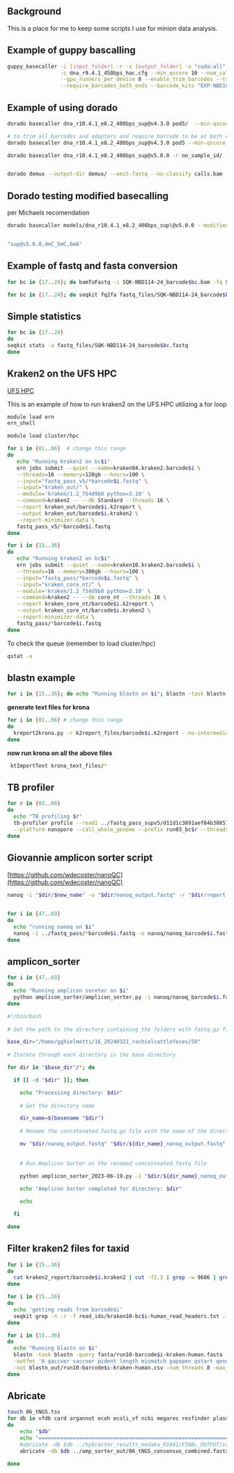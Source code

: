## Background

This is a place for me to keep some scripts I use for minion data analysis.


## Example of guppy bascalling

```bash
guppy_basecaller -i [input_folder] -r -s [output_folder] -x "cuda:all" \
                 -c dna_r9.4.1_450bps_hac.cfg --min_qscore 10 --num_callers 4 \
                 --gpu_runners_per_device 8 --enable_trim_barcodes --trim_adapters \
                 --require_barcodes_both_ends --barcode_kits "EXP-NBD104 EXP-NBD114"
```

## Example of using dorado

```bash
dorado basecaller dna_r10.4.1_e8.2_400bps_sup@v4.3.0 pod5/  --min-qscore 10 --kit-name SQK-NBD114-24 > calls.bam

# to trim all barcodes and adapters and require barcode to be at both ends
dorado basecaller dna_r10.4.1_e8.2_400bps_sup@v4.3.0 pod5 --min-qscore 10 --kit-name SQK-NBD114-24 --barcode-both-ends --trim all > calls.bam

dorado basecaller dna_r10.4.1_e8.2_400bps_sup@v5.0.0 -r no_sample_id/ --min-qscore 10 --kit-name SQK-NBD114-96 --barcode-both-ends --trim all > calls.bam


dorado demux --output-dir demux/ --emit-fastq --no-classify calls.bam
```


## Dorado testing modified basecalling


per Michaels recomendation

```bash
dorado basecaller models/dna_r10.4.1_e8.2_400bps_sup\@v5.0.0 --modified-bases-models models/dna_r10.4.1_e8.2_400bps_sup\@v5.0.0_4mC_5mC\@v3/,models/dna_r10.4.1_e8.2_400bps_sup\@v5.0.0_6mA\@v3/ -r ../pod5/   --min-qscore 10 --kit-name SQK-NBD114-24 > calls_supv5_w_epi.bam


"sup@v5.0.0,4mC_5mC,6mA"

```



## Example of fastq and fasta conversion

```bash
for bc in {17..24}; do bamToFastq -i SQK-NBD114-24_barcode$bc.bam -fq SQK-NBD114-24_barcode$bc.fastq; done

for bc in {17..24}; do seqkit fq2fa fastq_files/SQK-NBD114-24_barcode$bc.fastq  > fasta_files/SQK-NBD114-24_barcode$bc.fasta; done
```

## Simple statistics

```bash
for bc in {17..24}
do
seqkit stats -a fastq_files/SQK-NBD114-24_barcode$bc.fastq 
done
```

## Kraken2 on the UFS HPC
[UFS HPC](https://docs.ern.ufs.ac.za)

This is an example of how to run kraken2 on the UFS HPC utilizing a for loop

```bash
module load ern
ern_shell
```
```bash
module load cluster/hpc
```


```bash
for i in {01..96}  # change this range
do
   echo "Running kraken2 on bc$i"
   ern jobs submit --quiet --name=kraken04.kraken2.barcode$i \
   --threads=16 --memory=128gb --hours=100 \
   --input="fastq_pass_v5/*barcode$i.fastq" \
   --input="kraken_out/" \
   --module='kraken/1.2_754d9b0 python=3.10' \
   --command=kraken2 -- --db Standard --threads 16 \
   --report kraken_out/barcode$i.k2report \
   --output kraken_out/barcode$i.kraken2 \
   --report-minimizer-data \
   fastq_pass_v5/*barcode$i.fastq
done
```
```bash
for i in {15..36}
do
   echo "Running kraken2 on bc$i"
   ern jobs submit --quiet --name=kraken10.kraken2.barcode$i \
   --threads=16 --memory=300gb --hours=100 \
   --input="fastq_pass/*barcode$i.fastq" \
   --input="kraken_core_nt/" \
   --module='kraken/1.2_754d9b0 python=3.10' \
   --command=kraken2 -- --db core_nt --threads 16 \
   --report kraken_core_nt/barcode$i.k2report \
   --output kraken_core_nt/barcode$i.kraken2 \
   --report-minimizer-data \
   fastq_pass/*barcode$i.fastq
done
```



To check the queue (remember to load cluster/hpc)
```bash
qstat -a
```

## blastn example

```bash
for i in {15..36}; do echo "Running blastn on $i"; blastn -task blastn -query fasta/run10-barcode$i-kraken-human.fasta -db /storage/AUX_1T_SSD/blastDBs/nt     -outfmt '6 qaccver saccver pident length mismatch gapopen qstart qend sstart send evalue bitscore stitle staxid'     -out blastn_out/run10-barcode$i-kraken-human.csv -num_threads 8 -max_hsps 20; done
```


**generate text files for krona**

```bash
for i in {01..96} # change this range
do
  kreport2krona.py -r k2report_files/barcode$i.k2report --no-intermediate-ranks -o krona_text_files/barcode$i-krona.txt
done

```
**now run krona on all the above files**

```bash
 ktImportText krona_text_files/*
```
## TB profiler
```bash
for r in {03..08}
do
  echo "TB profiling $r"
  tb-profiler profile --read1 ../fastq_pass_supv5/d11d1c3891aef84b30857ebf795a74e93095769e_SQK-NBD114-96_barcode$r.fastq \
  --platform nanopore --call_whole_genome --prefix run03_bc$r --threads 6 --csv --snp_dist 5
done
```

## Giovannie amplicon sorter script

[https://github.com/wdecoster/nanoQC](https://github.com/wdecoster/nanoQC)

```bash
nanoq -i "$dir/$new_name" -o "$dir/nanoq_output.fastq" -r "$dir/report.txt" -m 1000 -q 12
 
```

```bash
for i in {47..69}
do
  echo "running nanoq on $i"
  nanoq -i ../fastq_pass/*barcode$i.fastq -o nanoq/nanoq_barcode$i.fastq -q 12 -r nanoq/nanoq_barcode$i-report.txt -m 2000
done

```

## amplicon_sorter
```bash
for i in {47..69}
do
  echo "Running amplicon soreter on $i"
  python amplicon_sorter/amplicon_sorter.py -i nanoq/nanoq_barcode$i.fastq -o amp_sorter_out/bc$i-amp_sorter_out_q12_max200000 -min 50 -max 2000 -np 16 -maxr 200000
done
```



```bash
#!/bin/bash
 
# Set the path to the directory containing the folders with fastq.gz files

base_dir="/home/gghielmetti/16_20240321_rachielcattlefeces/50"
 
# Iterate through each directory in the base directory

for dir in "$base_dir"/*; do

  if [[ -d "$dir" ]]; then

    echo "Processing directory: $dir"
 
    # Get the directory name

    dir_name=$(basename "$dir")
 
    # Rename the concatenated.fastq.gz file with the name of the directory

    mv "$dir/nanoq_output.fastq" "$dir/${dir_name}_nanoq_output.fastq"
 
 
    # Run Amplicon Sorter on the renamed concatenated.fastq file

    python amplicon_sorter_2023-06-19.py -i "$dir/${dir_name}_nanoq_output.fastq" -o "$dir/amplicon_output_q12_max200000" -min 50 -max 2000 -np 16 -maxr 200000
 
    echo "Amplicon Sorter completed for directory: $dir"

    echo

  fi

done

```


## Filter kraken2 files for taxid

```bash
for i in {15..36}
do
  cat kraken2_report/barcode$i.kraken2 | cut -f2,3 | grep -w 9606 | grep -v '\-9606-' > human/kraken10-bc$i-human_read_headers.txt
done
```

```bash
for i in {15..36}
do
  echo 'getting reads from barcode$i'
  seqkit grep -n -r -f read_ids/kraken10-bc$i-human_read_headers.txt ../kraken10.kraken2.barcode$i/fastq_pass/*barcode$i.fastq > fastq/run10-barcode$i-kraken-human.fastq
done
```

```bash
for i in {15..36}
do
  echo "Running blastn on $i"
  blastn -task blastn -query fasta/run10-barcode$i-kraken-human.fasta -db /storage/AUX_1T_SSD/blastDBs/nt \
  -outfmt '6 qaccver saccver pident length mismatch gapopen qstart qend sstart send evalue bitscore stitle staxid' \
  -out blastn_out/run10-barcode$i-kraken-human.csv -num_threads 8 -max_hsps 20
done
```

## Abricate

```bash
touch 06_tNGS.tsv
for db in vfdb card argannot ecoh ecoli_vf ncbi megares resfinder plasmidfinder
do
    echo "$db" 
    echo "=================================================================>"
    #abricate -db $db ../hybracter_results_medaka_R1041/FINAL_OUTPUT/complete/*.fasta >> 03_complete_abricate.tsv
    abricate -db $db ../amp_sorter_out/06_tNGS_consensus_combined.fasta >> 06_tNGS.tsv
    
done
```
